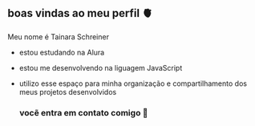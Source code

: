 ## boas vindas ao meu perfil 🫀

Meu nome é Tainara Schreiner

- estou estudando na Alura
- estou me desenvolvendo na liguagem JavaScript
- utilizo esse espaço para minha organização e compartilhamento dos meus projetos desenvolvidos

  ### vocẽ entra em contato comigo 📑
